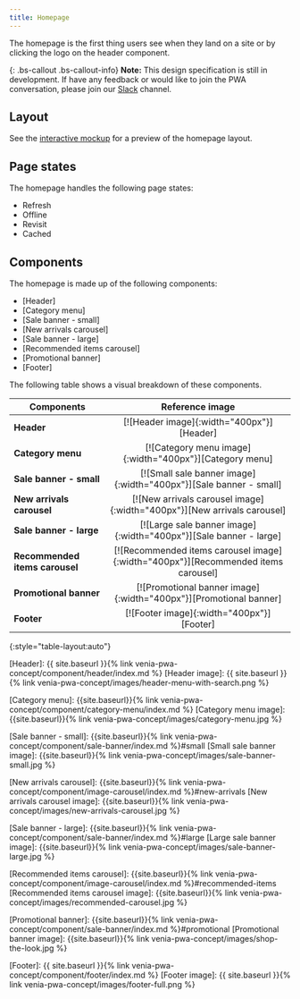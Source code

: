 ```yaml
---
title: Homepage
---
```


The homepage is the first thing users see when they land on a site or by clicking the logo on the header component.

{: .bs-callout .bs-callout-info}
**Note:**
This design specification is still in development.
If have any feedback or would like to join the PWA conversation, please join our [Slack] channel.

## Layout

See the [interactive mockup] for a preview of the homepage layout.

## Page states

The homepage handles the following page states:
* Refresh
* Offline
* Revisit
* Cached

## Components

The homepage is made up of the following components:

* [Header]
* [Category menu]
* [Sale banner - small]
* [New arrivals carousel]
* [Sale banner - large]
* [Recommended items carousel]
* [Promotional banner]
* [Footer]

The following table shows a visual breakdown of these components.

| Components                     | Reference image                                                                   |
| ------------------------------ | :-------------------------------------------------------------------------------: |
| **Header**                     | [![Header image]{:width="400px"}][Header]                                         |
| **Category menu**              | [![Category menu image]{:width="400px"}][Category menu]                           |
| **Sale banner - small**        | [![Small sale banner image]{:width="400px"}][Sale banner - small]                 |
| **New arrivals carousel**      | [![New arrivals carousel image]{:width="400px"}][New arrivals carousel]           |
| **Sale banner - large**        | [![Large sale banner image]{:width="400px"}][Sale banner - large]                 |
| **Recommended items carousel** | [![Recommended items carousel image]{:width="400px"}][Recommended items carousel] |
| **Promotional banner**         | [![Promotional banner image]{:width="400px"}][Promotional banner]                 |
| **Footer**                     | [![Footer image]{:width="400px"}][Footer]                                         |
{:style="table-layout:auto"}


[interactive mockup]: https://magento.invisionapp.com/share/5YMQJXACV6A#/screens

[Header]: {{ site.baseurl }}{% link venia-pwa-concept/component/header/index.md %}
[Header image]: {{ site.baseurl }}{% link venia-pwa-concept/images/header-menu-with-search.png %}

[Category menu]: {{site.baseurl}}{% link venia-pwa-concept/component/category-menu/index.md %}
[Category menu image]: {{site.baseurl}}{% link venia-pwa-concept/images/category-menu.jpg %}

[Sale banner - small]: {{site.baseurl}}{% link venia-pwa-concept/component/sale-banner/index.md %}#small
[Small sale banner image]: {{site.baseurl}}{% link venia-pwa-concept/images/sale-banner-small.jpg %}

[New arrivals carousel]: {{site.baseurl}}{% link venia-pwa-concept/component/image-carousel/index.md %}#new-arrivals
[New arrivals carousel image]: {{site.baseurl}}{% link venia-pwa-concept/images/new-arrivals-carousel.jpg %}

[Sale banner - large]: {{site.baseurl}}{% link venia-pwa-concept/component/sale-banner/index.md %}#large
[Large sale banner image]: {{site.baseurl}}{% link venia-pwa-concept/images/sale-banner-large.jpg %}

[Recommended items carousel]: {{site.baseurl}}{% link venia-pwa-concept/component/image-carousel/index.md %}#recommended-items
[Recommended items carousel image]: {{site.baseurl}}{% link venia-pwa-concept/images/recommended-carousel.jpg %}

[Promotional banner]: {{site.baseurl}}{% link venia-pwa-concept/component/sale-banner/index.md %}#promotional
[Promotional banner image]: {{site.baseurl}}{% link venia-pwa-concept/images/shop-the-look.jpg %}

[Footer]: {{ site.baseurl }}{% link venia-pwa-concept/component/footer/index.md %} 
[Footer image]: {{ site.baseurl }}{% link venia-pwa-concept/images/footer-full.png %}



[Slack]: https:/magentocommeng.slack.com/messages/C71HNKYS2